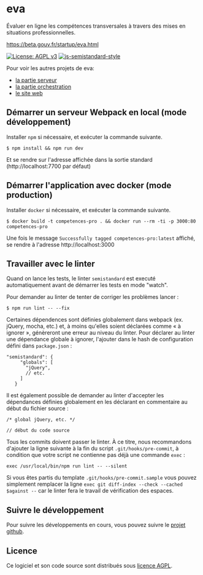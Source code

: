 # eva

Évaluer en ligne les compétences transversales à travers des mises en situations professionnelles.

https://beta.gouv.fr/startup/eva.html

[![License: AGPL v3](https://img.shields.io/badge/License-AGPL%20v3-blue.svg)](https://www.gnu.org/licenses/agpl-3.0)
[![js-semistandard-style](https://img.shields.io/badge/code%20style-semistandard-brightgreen.svg?style=flat-square)](https://github.com/Flet/semistandard)

Pour voir les autres projets de eva:

- [la partie serveur](https://github.com/betagouv/eva-serveur)
- [la partie orchestration](https://github.com/betagouv/eva-orchestrateur)
- [le site web](https://github.com/betagouv/eva-www)

## Démarrer un serveur Webpack en local (mode développement)

Installer `npm` si nécessaire, et exécuter la commande suivante.

```
$ npm install && npm run dev
```

Et se rendre sur l'adresse affichée dans la sortie standard (http://localhost:7700 par défaut)

## Démarrer l'application avec docker (mode production)

Installer `docker` si nécessaire, et exécuter la commande suivante.

```
$ docker build -t competences-pro . && docker run --rm -ti -p 3000:80 competences-pro
```

Une fois le message `Successfully tagged competences-pro:latest` affiché, se rendre à l'adresse http://localhost:3000

## Travailler avec le linter

Quand on lance les tests, le linter `semistandard` est executé automatiquement avant de démarrer les tests en mode "watch".

Pour demander au linter de tenter de corriger les problèmes lancer :

```
$ npm run lint -- --fix
```

Certaines dépendences sont définies globalement dans webpack (ex. jQuery, mocha, etc.) et, à moins qu'elles soient déclarées comme « à ignorer », génèreront une erreur au niveau du linter. Pour déclarer au linter une dépendance globale à ignorer, l'ajouter dans le hash de configuration défini dans `package.json` :

```
"semistandard": {
     "globals": [
       "jQuery",
       // etc.
     ]
   }
```

Il est également possible de demander au linter d'accepter les dépendances définies globalement en les déclarant en commentaire au début du fichier source :

```
/* global jQuery, etc. */

// début du code source
```

Tous les commits doivent passer le linter. À ce titre, nous recommandons
d'ajouter la ligne suivante à la fin du script `.git/hooks/pre-commit`, à condition que votre script ne contienne pas déjà une commande `exec` :

```
exec /usr/local/bin/npm run lint -- --silent
```

Si vous êtes partis du template `.git/hooks/pre-commit.sample` vous pouvez simplement remplacer la ligne `exec git diff-index --check --cached $against --` car le linter fera le travail de vérification des espaces.

## Suivre le développement

Pour suivre les développements en cours, vous pouvez suivre le [projet github](https://github.com/orgs/betagouv/projects/2).

## Licence

Ce logiciel et son code source sont distribués sous [licence AGPL](https://www.gnu.org/licenses/why-affero-gpl.fr.html).
